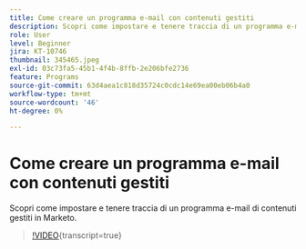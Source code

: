 ```yaml
---
title: Come creare un programma e-mail con contenuti gestiti
description: Scopri come impostare e tenere traccia di un programma e-mail di contenuti gestiti in Marketo.
role: User
level: Beginner
jira: KT-10746
thumbnail: 345465.jpeg
exl-id: 03c73fa5-45b1-4f4b-8ffb-2e206bfe2736
feature: Programs
source-git-commit: 63d4aea1c818d35724c0cdc14e69ea00eb06b4a0
workflow-type: tm+mt
source-wordcount: '46'
ht-degree: 0%

---
```


# Come creare un programma e-mail con contenuti gestiti

Scopri come impostare e tenere traccia di un programma e-mail di contenuti gestiti in Marketo.

>[!VIDEO](https://video.tv.adobe.com/v/345465/?quality=12&learn=on){transcript=true}

